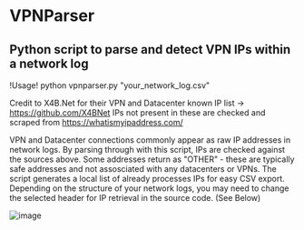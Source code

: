 # VPNParser
Python script to parse and detect VPN IPs within a network log
--------------------------------------------------------------

!Usage!
python vpnparser.py "your_network_log.csv"

Credit to X4B.Net for their VPN and Datacenter known IP list -> https://github.com/X4BNet
IPs not present in these are checked and scraped from https://whatismyipaddress.com/

VPN and Datacenter connections commonly appear as raw IP addresses in network logs. By parsing through with this script, IPs are checked against the sources above.
Some addresses return as "OTHER" - these are typically safe addresses and not assosciated with any datacenters or VPNs.
The script generates a local list of already processes IPs for easy CSV export.
Depending on the structure of your network logs, you may need to change the selected header for IP retrieval in the source code. (See Below)

![image](https://github.com/ben-jee/VPNParser/assets/75759861/2d39e329-3267-44cf-8d5e-386d1fd56751)

